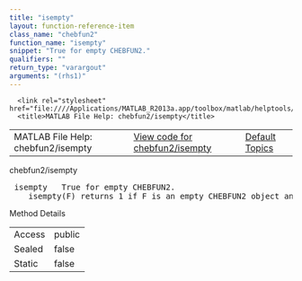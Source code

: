 ```yaml
---
title: "isempty"
layout: function-reference-item
class_name: "chebfun2"
function_name: "isempty"
snippet: "True for empty CHEBFUN2."
qualifiers: ""
return_type: "varargout"
arguments: "(rhs1)"
---
```


<html>
   <head>
      <meta http-equiv="Content-Type" content="text/html; charset=utf-8">
   
      <link rel="stylesheet" href="file:////Applications/MATLAB_R2013a.app/toolbox/matlab/helptools/private/helpwin.css">
      <title>MATLAB File Help: chebfun2/isempty</title>
   </head>
   <body>
      <!--Single-page help-->
      <table border="0" cellspacing="0" width="100%">
         <tr class="subheader">
            <td class="headertitle">MATLAB File Help: chebfun2/isempty</td>
            <td class="subheader-left"><a href="matlab:edit chebfun2/isempty">View code for chebfun2/isempty</a></td>
            <td class="subheader-right"><a href="matlab:helpwin">Default Topics</a></td>
         </tr>
      </table>
      <div class="title">chebfun2/isempty</div>
      <div class="helptext"><pre><!--helptext --> <span class="helptopic">isempty</span>   True for empty CHEBFUN2.
    <span class="helptopic">isempty</span>(F) returns 1 if F is an empty CHEBFUN2 object and 0 otherwise.</pre></div><!--after help -->
      <!--Method-->
      <div class="sectiontitle">Method Details</div>
      <table class="class-details">
         <tr>
            <td class="class-detail-label">Access</td>
            <td>public</td>
         </tr>
         <tr>
            <td class="class-detail-label">Sealed</td>
            <td>false</td>
         </tr>
         <tr>
            <td class="class-detail-label">Static</td>
            <td>false</td>
         </tr>
      </table>
   </body>
</html>
